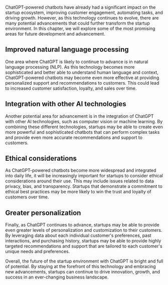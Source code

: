 
ChatGPT-powered chatbots have already had a significant impact on the startup ecosystem, improving customer engagement, automating tasks, and driving growth. However, as this technology continues to evolve, there are many potential advancements that could further transform the startup environment. In this chapter, we will explore some of the most promising areas for future development and advancement.

Improved natural language processing
------------------------------------

One area where ChatGPT is likely to continue to advance is in natural language processing (NLP). As this technology becomes more sophisticated and better able to understand human language and context, ChatGPT-powered chatbots may become even more effective at providing personalized support and recommendations to customers. This could lead to increased customer satisfaction, loyalty, and sales over time.

Integration with other AI technologies
--------------------------------------

Another potential area for advancement is in the integration of ChatGPT with other AI technologies, such as computer vision or machine learning. By combining these different technologies, startups may be able to create even more powerful and sophisticated chatbots that can perform complex tasks and provide even more accurate recommendations and support to customers.

Ethical considerations
----------------------

As ChatGPT-powered chatbots become more widespread and integrated into daily life, it will be increasingly important for startups to consider ethical considerations around their use. This may include issues related to data privacy, bias, and transparency. Startups that demonstrate a commitment to ethical best practices may be more likely to win the trust and loyalty of customers over time.

Greater personalization
-----------------------

Finally, as ChatGPT continues to advance, startups may be able to provide even greater levels of personalization and customization to their customers. By leveraging data about each individual customer's preferences, past interactions, and purchasing history, startups may be able to provide highly targeted recommendations and support that are tailored to each customer's unique needs and preferences.

Overall, the future of the startup environment with ChatGPT is bright and full of potential. By staying at the forefront of this technology and embracing new advancements, startups can continue to drive innovation, growth, and success in an ever-changing business landscape.
